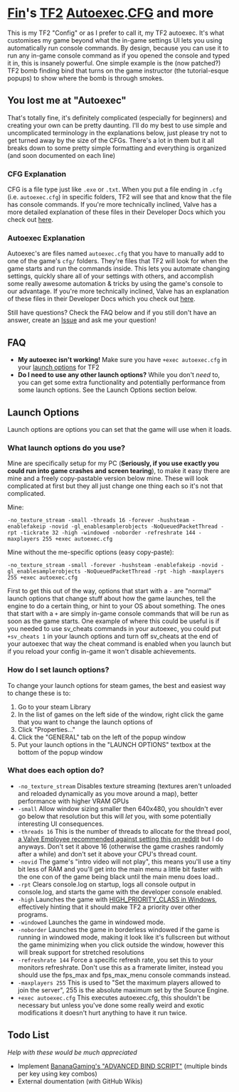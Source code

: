 # [Fin](https://steamcommunity.com/id/bigfinfrank)'s [TF2](https://store.steampowered.com/app/440/Team_Fortress_2/) [Autoexec](https://developer.valvesoftware.com/wiki/Autoexec).[CFG](https://developer.valvesoftware.com/wiki/CFG) and more

This is my TF2 "Config" or as I prefer to call it, my TF2 autoexec. It's what customises my game beyond what the in-game settings UI lets you using automatically run console commands. By design, because you can use it to run any in-game console command as if you opened the console and typed it in, this is insanely powerful.
One simple example is the (now patched?) TF2 bomb finding bind that turns on the game instructor (the tutorial-esque popups) to show where the bomb is through smokes.


## You lost me at "Autoexec"
That's totally fine, it's definitely complicated (especially for beginners) and creating your own can be pretty daunting. I'll do my best to use simple and uncomplicated terminology in the explanations below, just please try not to get turned away by the size of the CFGs.
There's a lot in them but it all breaks down to some pretty simple formatting and everything is organized (and soon documented on each line)


### CFG Explanation
CFG is a file type just like `.exe` or `.txt`. When you put a file ending in `.cfg` (i.e. `autoexec.cfg`) in specific folders, TF2 will see that and know that the file has console commands.
If you're more technically inclined, Valve has a more detailed explanation of these files in their Developer Docs which you check out [here](https://developer.valvesoftware.com/wiki/CFG).


### Autoexec Explanation
Autoexec's are files named `autoexec.cfg` that you have to manually add to one of the game's `cfg/` folders. They're files that TF2 will look for when the game starts and run the commands inside. This lets you automate changing settings, quickly share all of your settings with others, and accomplish some really awesome automation & tricks by using the game's console to our advantage.
If you're more technically inclined, Valve has an explanation of these files in their Developer Docs which you check out [here](https://developer.valvesoftware.com/wiki/Autoexec).


Still have questions? Check the FAQ below and if you still don't have an answer, create an [Issue](https://github.com/bigfinfrank/cfg/issues) and ask me your question!


## FAQ
- **My autoexec isn't working!**
  Make sure you have `+exec autoexec.cfg` in your [launch options](https://support.steampowered.com/kb_article.php?ref=1040-JWMT-2947) for TF2
- **Do I need to use any other launch options?**
  While you don't *need* to, you can get some extra functionality and potentially performance from some launch options. See the Launch Options section below.


## Launch Options
Launch options are options you can set that the game will use when it loads.


### What launch options do you use?
Mine are specifically setup for my PC (**Seriously, if you use exactly you could run into game crashes and screen tearing**), to make it easy there are mine and a freely copy-pastable version below mine. These will look complicated at first but they all just change one thing each so it's not that complicated.

Mine:
```code
-no_texture_stream -small -threads 16 -forever -hushsteam -enablefakeip -novid -gl_enablesamplerobjects -NoQueuedPacketThread -rpt -tickrate 32 -high -windowed -noborder -refreshrate 144 -maxplayers 255 +exec autoexec.cfg
```
Mine without the me-specific options (easy copy-paste):
```code
-no_texture_stream -small -forever -hushsteam -enablefakeip -novid -gl_enablesamplerobjects -NoQueuedPacketThread -rpt -high -maxplayers 255 +exec autoexec.cfg
```

First to get this out of the way, options that start with a `-` are "normal" launch options that change stuff about how the game launches, tell the engine to do a certain thing, or hint to your OS about something. The ones that start with a `+` are simply in-game console commands that will be run as soon as the game starts.
One example of where this could be useful is if you needed to use sv_cheats commands in your autoexec, you could put `+sv_cheats 1` in your launch options and turn off sv_cheats at the end of your autoexec that way the cheat command is enabled when you launch but if you reload your config in-game it won't disable achievements.


### How do I set launch options?
To change your launch options for steam games, the best and easiest way to change these is to:

1. Go to your steam Library
2. In the list of games on the left side of the window, right click the game that you want to change the launch options of
3. Click "Properties..."
4. Click the "GENERAL" tab on the left of the popup window
5. Put your launch options in the "LAUNCH OPTIONS" textbox at the bottom of the popup window


### What does each option do?
- `-no_texture_stream` Disables texture streaming (textures aren't unloaded and reloaded dynamically as you move around a map), better performance with higher VRAM GPUs
- `-small` Allow window sizing smaller then 640x480, you shouldn't ever go below that resolution but this will *let* you, with some potentially interesting UI consequences.
- `-threads 16` This is the number of threads to allocate for the thread pool, [a Valve Employee recommended against setting this on reddit](https://www.reddit.com/r/GlobalOffensive/comments/5y8r7v/comment/dep5yno) but I do anyways. Don't set it above 16 (otherwise the game crashes randomly after a while) and don't set it above your CPU's thread count.
- `-novid` The game's "intro video will not play", this means you'll use a tiny bit less of RAM and you'll get into the main menu a little bit faster with the one con of the game being black until the main menu does load..
- `-rpt` Clears console.log on startup, logs all console output in console.log, and starts the game with the developer console enabled.
- `-high` Launches the game with [HIGH_PRIORITY_CLASS in Windows](https://docs.microsoft.com/en-us/windows/win32/procthread/scheduling-priorities), effectively hinting that it should make TF2 a priority over other programs.
- `-windowed` Launches the game in windowed mode.
- `-noborder` Launches the game in borderless windowed if the game is running in windowed mode, making it look like it's fullscreen but without the game minimizing when you click outside the window, however this will break support for stretched resolutions
- `-refreshrate 144` Force a specific refresh rate, you set this to your monitors refreshrate. Don't use this as a framerate limiter, instead you should use the fps_max and fps_max_menu console commands instead.
- `-maxplayers 255` This is used to "Set the maximum players allowed to join the server", 255 is the absolute maximum set by the Source Engine.
- `+exec autoexec.cfg` This executes autoexec.cfg, this shouldn't be necessary but unless you've done some really weird and exotic modifications it doesn't hurt anything to have it run twice.


## Todo List
*Help with these would be much appreciated*

+ Implement [BananaGaming's "ADVANCED BIND SCRIPT"](https://www.youtube.com/watch?v=xVrFxYeSJ7Q&t=0s) (multiple binds per key using key combos)
+ External doumentation (with GitHub Wikis)

